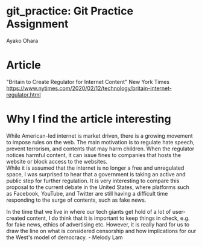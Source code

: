 # git_practice: Git Practice Assignment
Ayako Ohara
# Article
"Britain to Create Regulator for Internet Content" New York Times
https://www.nytimes.com/2020/02/12/technology/britain-internet-regulator.html
# Why I find the article interesting
While American-led internet is market driven, there is a growing movement to impose rules on the web. The main motivation is to regulate hate speech, prevent terrorism, and contents that may harm children. When the regulator notices harmful content, it can issue fines to companies that hosts the website or block access to the websites.</br>
While it is assumed that the internet is no longer a free and unregulated space, I was surprised to hear that a government is taking an active and public step for further regulation. It is very interesting to compare this proposal to the current debate in the United States, where platforms such as Facebook, YouTube, and Twitter are still having a difficult time responding to the surge of contents, such as fake news.

In the time that we live in where our tech giants get hold of a lot of user-created content, I do think that it is important to keep things in check, e.g. for fake news, ethics of advertising etc. However, it is really hard for us to draw the line on what is considered censorship and how implications for our the West's model of democracy. - Melody Lam 